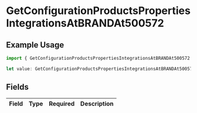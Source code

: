 # GetConfigurationProductsPropertiesIntegrationsAtBRANDAt500572

## Example Usage

```typescript
import { GetConfigurationProductsPropertiesIntegrationsAtBRANDAt500572 } from "@vercel/sdk/models/getconfigurationproductsop.js";

let value: GetConfigurationProductsPropertiesIntegrationsAtBRANDAt500572 = {};
```

## Fields

| Field       | Type        | Required    | Description |
| ----------- | ----------- | ----------- | ----------- |
